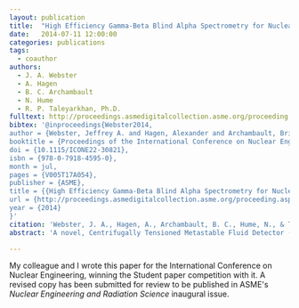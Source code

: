 ```yaml
---
layout: publication
title:  "High Efficiency Gamma-Beta Blind Alpha Spectrometry for Nuclear Energy Applications"
date:   2014-07-11 12:00:00
categories: publications
tags:
  - coauthor
authors:
  - J. A. Webster
  - A. Hagen
  - B. C. Archambault
  - N. Hume
  - R. P. Taleyarkhan, Ph.D.
fulltext: http://proceedings.asmedigitalcollection.asme.org/proceeding.aspx?articleID=1937310
bibtex: '@inproceedings{Webster2014,
author = {Webster, Jeffrey A. and Hagen, Alexander and Archambault, Brian C. and Hume, Nicholas and Taleyarkhan, Rusi},
booktitle = {Proceedings of the International Conference on Nuclear Engineering},
doi = {10.1115/ICONE22-30821},
isbn = {978-0-7918-4595-0},
month = jul,
pages = {V005T17A054},
publisher = {ASME},
title = {{High Efficiency Gamma-Beta Blind Alpha Spectrometry for Nuclear Energy Applications}},
url = {http://proceedings.asmedigitalcollection.asme.org/proceeding.aspx?doi=10.1115/ICONE22-30821},
year = {2014}
}'
citation: 'Webster, J. A., Hagen, A., Archambault, B. C., Hume, N., & Taleyarkhan, R. (2014). High Efficiency Gamma-Beta Blind Alpha Spectrometry for Nuclear Energy Applications. In Proceedings of the International Conference on Nuclear Engineering (p. V005T17A054). ASME. doi:10.1115/ICONE22-30821'
abstract: 'A novel, Centrifugally Tensioned Metastable Fluid Detector (CTMFD) sensor technology has been developed over the last decade to demonstrate high selective sensitivity and detection efficiency to various forms of radiation for wide-ranging conditions (e.g., power level, safeguards, security, and health physics) relevant to the nuclear energy industry. The CTMFD operates by tensioning a liquid with centrifugal force to weaken the bonds in the liquid to the point whereby even a femto-scale nuclear particle interactions can break the fluid and cause a detectable vaporization cascade. The operating principle has only peripheral similarity to the superheated bubble chamber based superheated droplet detectors (SDDs); instead, CTMFDs utilize mechanical “tension pressure” instead of thermal superheat offering a lot of practical advantages. CTMFDs have been used to detect a variety of alpha and neutron emitting sources in near real-time. The CTMFD is selectively blind to gamma photons and betas allowing for detection of alphas and neutrons in extreme gamma/beta background environments such as spent fuel reprocessing plants or under full power conditions within an operating nuclear reactor itself. The selective sensitivity allows for differentiation between alpha emitters including the isotopes of Plutonium. Mixtures of Plutonium isotopes have been measured in ratios of 1:1, 2:1, and 3:1 Pu-238:Pu-239 with successful differentiation. Due to the lack of gamma-beta background interference, the CTMFD’s LLD can be effectively reduced to zero and hence, is inherently more sensitive than scintillation based alpha spectrometers or SDDs and has been proven capable to detect below femtogram quantities of Plutonium-238. Plutonium is also easily distinguishable from Neptunium making it easy to measure the Plutonium concentration in the NPEX stream of a UREX reprocessing facility. The CTMFD has been calibrated for alphas from Americium (5.5 MeV) and Curium (∼6 MeV) as well. The CTMFD has furthermore, recently also been used to detect spontaneous and induced fission events which can be differentiated from alpha decay allowing for detection of fissionable material in a mixture of isotopes. This paper discusses these transformational developments which are also being entered for real-world commercial use.'

---
```


My colleague and I wrote this paper for the International Conference on Nuclear Engineering, winning the Student paper competition with it.  A revised copy has been submitted for review to be published in ASME's *Nuclear Engineering and Radiation Science* inaugural issue.